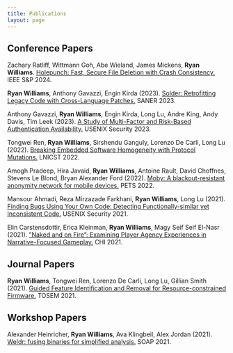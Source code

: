 ```yaml
---
title: Publications
layout: page
---
```


Conference Papers
-----------------

Zachary Ratliff, Wittmann Goh, Abe Wieland, James Mickens, **Ryan Williams**.
[Holepunch: Fast, Secure File Deletion with Crash Consistency.](https://eprint.iacr.org/2023/1927)
IEEE S&P 2024.

**Ryan Williams**, Anthony Gavazzi, Engin Kirda (2023).
[Solder: Retrofitting Legacy Code with Cross-Language Patches.](https://ieeexplore.ieee.org/abstract/document/10123487)
SANER 2023.

Anthony Gavazzi, **Ryan Williams**, Engin Kirda, Long Lu, Andre King, Andy Davis, Tim Leek (2023).
[A Study of Multi-Factor and Risk-Based Authentication Availability.](https://www.usenix.org/system/files/sec23summer_41-gavazzi-prepub.pdf)
USENIX Security 2023.

Tongwei Ren, **Ryan Williams**, Sirshendu Ganguly, Lorenzo De Carli, Long Lu (2022).
[Breaking Embedded Software Homogeneity with Protocol Mutations.](https://link.springer.com/chapter/10.1007/978-3-031-25538-0_40)
LNICST 2022.

Amogh Pradeep, Hira Javaid, **Ryan Williams**, Antoine Rault, David Choffnes, Stevens Le Blond, Bryan Alexander Ford (2022).
[Moby: A blackout-resistant anonymity network for mobile devices.](https://infoscience.epfl.ch/record/301155)
PETS 2022.

Mansour Ahmadi, Reza Mirzazade Farkhani, **Ryan Williams**, Long Lu (2021).
[Finding Bugs Using Your Own Code: Detecting Functionally-similar yet Inconsistent Code.](https://www.usenix.org/system/files/sec21-ahmadi.pdf)
USENIX Security 2021.

Elin Carstensdottir, Erica Kleinman, **Ryan Williams**, Magy Seif Seif El-Nasr (2021).
[”Naked and on Fire”: Examining Player Agency Experiences in Narrative-Focused Gameplay.](https://dl.acm.org/doi/abs/10.1145/3411764.3445540)
CHI 2021.

Journal Papers
--------------
**Ryan Williams**, Tongwei Ren, Lorenzo De Carli, Long Lu, Gillian Smith (2021).
[Guided Feature Identification and Removal for Resource-constrained Firmware.](https://dl.acm.org/doi/full/10.1145/3487568)
TOSEM 2021.

Workshop Papers
---------------
Alexander Heinricher, **Ryan Williams**, Ava Klingbeil, Alex Jordan (2021).
[Weldr: fusing binaries for simplified analysis.](https://dl.acm.org/doi/abs/10.1145/3460946.3464320)
SOAP 2021.
